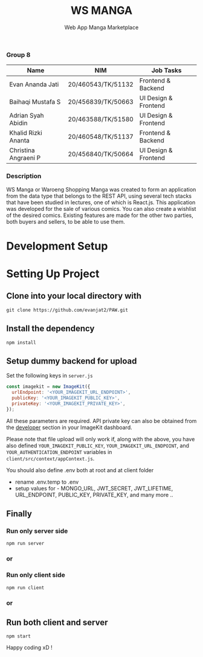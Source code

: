 <h1 align="center">
  WS MANGA
</h1>

<p align="center">Web App Manga Marketplace</p><br>

### Group 8
| Name                     | NIM                |Job Tasks           |
| ------------------------ | ------------------ |------------------- |
| Evan Ananda Jati         | 20/460543/TK/51132 |Frontend & Backend  |
| Baihaqi Mustafa S        | 20/456839/TK/50663 |UI Design & Frontend|
| Adrian Syah Abidin       | 20/463588/TK/51580 |UI Design & Frontend|
| Khalid Rizki Ananta      | 20/460548/TK/51137 |Frontend & Backend  |
| Christina Angraeni P     | 20/456840/TK/50664 |UI Design & Frontend|

### Description
WS Manga or Waroeng Shopping Manga was created to form an application from the data type that belongs to the REST API, using several tech stacks that have been studied in lectures, one of which is React.js. This application was developed for the sale of various comics. You can also create a wishlist of the desired comics. Existing features are made for the other two parties, both buyers and sellers, to be able to use them. 

# Development Setup

# Setting Up Project

## Clone into your local directory with 
```
git clone https://github.com/evanjat2/PAW.git
```

## Install the dependency
```
npm install
```


## Setup dummy backend for upload

Set the following keys in `server.js`

```js
const imagekit = new ImageKit({
  urlEndpoint: '<YOUR_IMAGEKIT_URL_ENDPOINT>',
  publicKey: '<YOUR_IMAGEKIT_PUBLIC_KEY>',
  privateKey: '<YOUR_IMAGEKIT_PRIVATE_KEY>',
});
```

All these parameters are required. API private key can also be obtained from the [developer](https://imagekit.io/dashboard#developers) section in your ImageKit dashboard.

Please note that file upload will only work if, along with the above, you have also defined `YOUR_IMAGEKIT_PUBLIC_KEY`, `YOUR_IMAGEKIT_URL_ENDPOINT`, and `YOUR_AUTHENTICATION_ENDPOINT` variables in `client/src/context/appContext.js`.

You should also define .env both at root and at client folder
- rename .env.temp to .env
- setup values for - MONGO_URL, JWT_SECRET, JWT_LIFETIME, URL_ENDPOINT, PUBLIC_KEY, PRIVATE_KEY, and many more ..
## Finally 
### Run only server side
```
npm run server
```
### or
### Run only client side
```
npm run client
```
### or
## Run both client and server
```
npm start
```


Happy coding xD !
